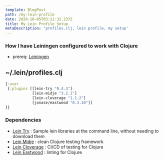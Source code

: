 ```yaml
---
template: BlogPost
path: /my-lein-profile
date: 2020-10-05T03:22:32.237Z
title: My Lein Profile Setup
metaDescription: 'profiles.clj, lein profile, my setup'
---
```

### How I have Leiningen configured to work with Clojure

- prereq: [Leiningen](https://leiningen.org/)

## ~/.lein/profiles.clj

```clojure
{:user
 {:plugins [[lein-try "0.4.3"]
            [lein-midje "3.2.1"]
            [lein-cloverage "1.1.2"]
            [jonase/eastwood "0.3.10"]]
}}
```

### Dependencies
- [Lein Try](https://github.com/avescodes/lein-try) : Sample lein libraries at the command line, without needing to download them
- [Lein Midje](https://github.com/marick/Midje/wiki/A-tutorial-introduction) : clean Clojure testing framework
- [Lein Cloverage](https://github.com/cloverage/cloverage) : CI/CD of testing for Clojure
- [Lein Eastwood](https://github.com/jonase/eastwood) : linting for Clojure
